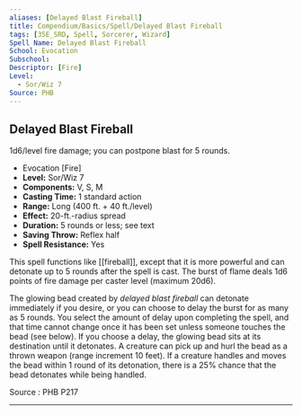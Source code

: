 ```yaml
---
aliases: [Delayed Blast Fireball]
title: Compendium/Basics/Spell/Delayed Blast Fireball
tags: [35E_SRD, Spell, Sorcerer, Wizard]
Spell Name: Delayed Blast Fireball
School: Evocation
Subschool: 
Descriptor: [Fire]
Level:
  - Sor/Wiz 7
Source: PHB
---
```



## Delayed Blast Fireball

1d6/level fire damage; you can postpone blast for 5 rounds.

*   Evocation [Fire]
*   **Level:** Sor/Wiz 7
*   **Components:** V, S, M
*   **Casting Time:** 1 standard action
*   **Range:** Long (400 ft. + 40 ft./level)
*   **Effect:** 20-ft.-radius spread
*   **Duration:** 5 rounds or less; see text
*   **Saving Throw:** Reflex half
*   **Spell Resistance:** Yes

This spell functions like [[fireball]], except that it is more powerful and can detonate up to 5 rounds after the spell is cast. The burst of flame deals 1d6 points of fire damage per caster level (maximum 20d6).

The glowing bead created by <i>delayed blast fireball</i> can detonate immediately if you desire, or you can choose to delay the burst for as many as 5 rounds. You select the amount of delay upon completing the spell, and that time cannot change once it has been set unless someone touches the bead (see below). If you choose a delay, the glowing bead sits at its destination until it detonates. A creature can pick up and hurl the bead as a thrown weapon (range increment 10 feet). If a creature handles and moves the bead within 1 round of its detonation, there is a 25% chance that the bead detonates while being handled.

Source : PHB P217

---
